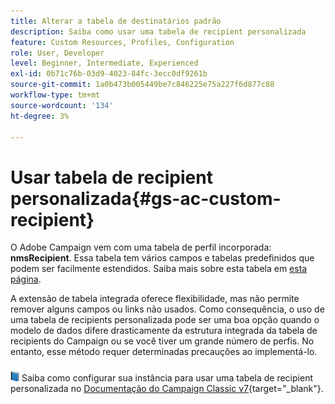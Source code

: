 ```yaml
---
title: Alterar a tabela de destinatários padrão
description: Saiba como usar uma tabela de recipient personalizada
feature: Custom Resources, Profiles, Configuration
role: User, Developer
level: Beginner, Intermediate, Experienced
exl-id: 0b71c76b-03d9-4023-84fc-3ecc0df9261b
source-git-commit: 1a0b473b005449be7c846225e75a227f6d877c88
workflow-type: tm+mt
source-wordcount: '134'
ht-degree: 3%

---
```


# Usar tabela de recipient personalizada{#gs-ac-custom-recipient}

O Adobe Campaign vem com uma tabela de perfil incorporada: **nmsRecipient**. Essa tabela tem vários campos e tabelas predefinidos que podem ser facilmente estendidos. Saiba mais sobre esta tabela em [esta página](datamodel.md#ootb-profiles).

A extensão de tabela integrada oferece flexibilidade, mas não permite remover alguns campos ou links não usados. Como consequência, o uso de uma tabela de recipients personalizada pode ser uma boa opção quando o modelo de dados difere drasticamente da estrutura integrada da tabela de recipients do Campaign ou se você tiver um grande número de perfis.  No entanto, esse método requer determinadas precauções ao implementá-lo.

![](../assets/do-not-localize/book.png) Saiba como configurar sua instância para usar uma tabela de recipient personalizada no [Documentação do Campaign Classic v7](https://experienceleague.adobe.com/docs/campaign-classic/using/configuring-campaign-classic/use-a-custom-recipient-table/about-custom-recipient-table.html){target="_blank"}.